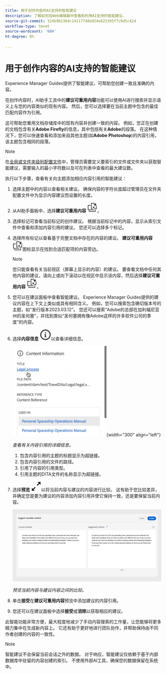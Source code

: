```yaml
---
title: 用于创作内容的AI支持的智能建议
description: 了解如何在Web编辑器中查看和利用AI支持的智能建议。
source-git-commit: 324b9b1364c14117740a924e825395f7c9d5c424
workflow-type: tm+mt
source-wordcount: '684'
ht-degree: 0%

---
```


# 用于创作内容的AI支持的智能建议

Experience Manager Guides提供了智能建议，可帮助您创建一致且准确的内容。

在创作内容时，AI助手工具中的&#x200B;**建议可重用内容**&#x200B;功能可以使用AI进行搜索并显示语义上与您的内容类似的现有内容。 然后，您可以选择要在当前主题中包含的最佳匹配内容作为引用。

这可帮助您重用文档存储库中的现有内容并创建一致的内容。 例如，您正在创建的文档包含有关&#x200B;**Adobe Firefly**&#x200B;的信息，其中包括有关&#x200B;**Adobe**&#x200B;的段落。 在这种情况下，您可以快速查看和添加来自其他主题(如&#x200B;**Adobe Photoshop**)的内容引用，该主题包含相同的段落。
>[!NOTE]
>
> 在[全局或文件夹级别配置文件](/help/product-guide/cs-install-guide/conf-folder-level.md#conf-ai-smart-suggestions)中，管理员需要定义要索引的文件或文件夹以获取智能建议，需要输入的最小字符数以及可在列表中查看的最大建议数。

执行以下步骤，查看有关向主题添加相应内容引用的智能建议：


1. 选择主题中的内容以查看相关建议。 确保内容的字符长度超过管理员在文件夹配置文件中为显示内容建议而设置的长度。
1. 从AI助手面板中，选择&#x200B;**建议可重用内容** ![ai建议可重用内容图标](./images/ai-suggest-reusable-content-icon.svg)。

1. 选择标记可查看当前标记的创作建议。  根据当前标记中的内容，显示从索引文件中查看和添加内容引用的建议。 您还可以选择多个标记。


1. 选择所有标记以查看基于完整文档中存在的内容的建议。  **建议可重用内容** ![ai建议可重用内容图标](./images/ai-suggest-reusable-content-icon.svg)图标显示在找到合适匹配项的内容旁边。



   >[!NOTE]
   >
   > 您只能查看有关当前视区（屏幕上显示的内容）的建议。 要查看文档中任何其他内容的建议，请向上或向下滚动以在视区中显示该内容，然后选择&#x200B;**建议可重用内容** ![ai建议可重用内容图标](./images/ai-suggest-reusable-content-icon.svg)。


1. 您可以在建议面板中查看智能建议。  Experience Manager Guides提供的建议内容在上下文上类似或具有相同含义。 例如，您可以搜索包含确切版本号的主题，如“发行版本2023.03.12”。 您还可以搜索“Adobe的总部在加利福尼亚州的圣何塞”，并找到类似“圣何塞拥有像Adobe这样的许多软件公司的季度”的内容。
1. 选择&#x200B;**内容信息** ![内容信息](images/smart-suggestions-content-info-icon.svg)以查看详细信息。

   ![内容信息面板](images/smart-suggestions-content-information.png){width="300" align="left"}

   *查看有关内容引用的详细信息。*

   1. 包含内容引用的主题的标题显示为超链接。
   1. 包含内容引用的文件的路径。
   1. 引用了内容的引用类型。
   1. 引用主题的DITA文件的名称显示为超链接。
1. 选择&#x200B;**预览** ![预览图标](./images/expand-icon.svg)以将当前内容与建议的内容进行比较。 这有助于您比较差异，并确定您是要为建议的内容添加内容引用并使它保持一致，还是要保留当前内容。

   ![建议可重用内容预览](images/ai-assistant-suggest-reusable-content.png)

   *预览当前内容与建议内容之间的比较。*

1. 单击&#x200B;**接受**&#x200B;在&#x200B;**建议可重用内容**&#x200B;预览中添加建议的内容引用。
1. 您还可以在建议面板中选择&#x200B;**接受**&#x200B;或&#x200B;**消除**&#x200B;以获取相应的建议。


此智能功能非常方便，最大程度地减少了手动内容搜索的工作量，让您能够将更多精力集中在生成新内容上。 它还有助于更好地进行团队协作，并帮助保持由不同作者创建的内容的一致性。

>[!NOTE]
>
>智能建议不会保留当前会话之外的数据。 对于响应，智能建议仅依赖于基于内部数据库中驻留的内容创建的索引。 不使用外部AI工具，确保您的数据保留在系统中。

